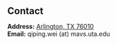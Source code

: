 <h1 id="contact"></h1>

<h2 style="margin: 60px 0px 10px;">Contact</h2>

<p><strong>Address:</strong> <a href="https://www.google.com/maps/place/Engineering+Research+Building,+Arlington,+TX+76010/@32.7333426,-97.1154721,17z/data=!3m1!4b1!4m6!3m5!1s0x864e7d72dd12926d:0x344dfa61fb24d9f2!8m2!3d32.7333381!4d-97.1128972!16s%2Fg%2F12hp3rjlh?entry=ttu">Arlington, TX 76010</a>
<!--
<br />
<strong>Office Location:</strong> xxxxx
-->
<br />
<strong>Email:</strong> <email>qiping.wei (at) mavs.uta.edu</email>
<!--
<br />
<strong>Phone:</strong> xxx-xxx-xxxx </p>
-->